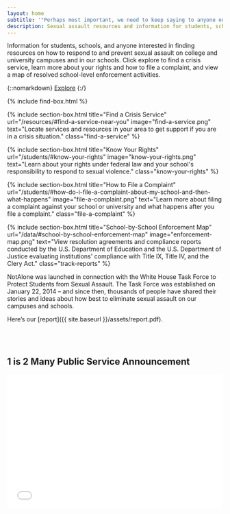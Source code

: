 ```yaml
---
layout: home
subtitle: '"Perhaps most important, we need to keep saying to anyone out there who has ever been assaulted:  you are not alone. <br>We have your back.  I’ve got your back."<em class="citation">President Barack Obama, January 22, 2014</em>'
description: Sexual assault resources and information for students, schools, and advocates. 
---
```

<div class="top-message">
Information for students, schools, and anyone interested in finding resources on how to respond to and prevent sexual assault on college and university campuses and in our schools. Click explore to find a crisis service, learn more about your rights and how to file a complaint, and view a map of resolved school-level enforcement activities.

{::nomarkdown}
<a class="btn action" href="#find-box">Explore</a>
{:/}
</div>

{% include find-box.html %}

<div id="tools">
{% include section-box.html title="Find a Crisis Service" url="/resources/#find-a-service-near-you" image="find-a-service.png" text="Locate services and resources in your area to get support if you are in a crisis situation." class="find-a-service" %}

{% include section-box.html title="Know Your Rights" url="/students/#know-your-rights" image="know-your-rights.png" text="Learn about your rights under federal law and your school's responsibility to respond to sexual violence." class="know-your-rights" %}

{% include section-box.html title="How to File a Complaint" url="/students/#how-do-i-file-a-complaint-about-my-school-and-then-what-happens" image="file-a-complaint.png" text="Learn more about filing a complaint against your school or university and what happens after you file a complaint." class="file-a-complaint" %}

{% include section-box.html title="School-by-School Enforcement Map" url="/data/#school-by-school-enforcement-map" image="enforcement-map.png" text="View resolution agreements and compliance reports conducted by the U.S. Department of Education and the U.S. Department of Justice evaluating institutions' compliance with Title IX, Title IV, and the Clery Act." class="track-reports" %}
</div>

<div class="top-message">
  
NotAlone was launched in connection with the White House Task Force to Protect Students from Sexual Assault.  The Task Force was established on January 22, 2014 – and since then, thousands of people have shared their stories and ideas about how best to eliminate sexual assault on our campuses and schools.  

Here’s our [report]({{ site.baseurl }}/assets/report.pdf). 

</div>
<br>
<br>

## 1 is 2 Many Public Service Announcement
<style>.embed-container { position: relative; padding-bottom: 56.25%; padding-top: 30px; height: 0; overflow: hidden; max-width: 100%; height: auto; } .embed-container iframe, .embed-container object, .embed-container embed { position: absolute; top: 0; left: 0; width: 100%; height: 100%; }</style><div class='embed-container'><iframe src='//www.youtube-nocookie.com/embed/xLdElcv5qqc' frameborder='0' allowfullscreen></iframe></div>